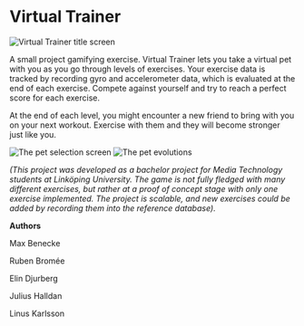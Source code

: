 # Virtual Trainer
![Virtual Trainer title screen](https://i.imgur.com/9STAzwz.png)

A small project gamifying exercise. Virtual Trainer lets you take a virtual pet with you as you go through levels of exercises. Your exercise data is tracked by recording gyro and accelerometer data, which is evaluated at the end of each exercise. Compete against yourself and try to reach a perfect score for each exercise.

At the end of each level, you might encounter a new friend to bring with you on your next workout. Exercise with them and they will become stronger just like you.

![The pet selection screen](https://i.imgur.com/kZWVKC3.png)
![The pet evolutions](https://i.imgur.com/PvmLWjd.png)

*(This project was developed as a bachelor project for Media Technology students at Linköping University. The game is not fully fledged with many different exercises, but rather at a proof of concept stage with only one exercise implemented. The project is scalable, and new exercises could be added by recording them into the reference database).*

**Authors**

Max Benecke

Ruben Bromée

Elin Djurberg

Julius Halldan 

Linus Karlsson


